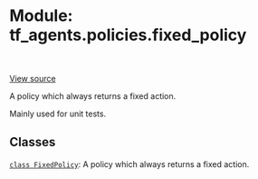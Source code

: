 <div itemscope itemtype="http://developers.google.com/ReferenceObject">
<meta itemprop="name" content="tf_agents.policies.fixed_policy" />
<meta itemprop="path" content="Stable" />
</div>

# Module: tf_agents.policies.fixed_policy

<table class="tfo-notebook-buttons tfo-api" align="left">
</table>

<a target="_blank" href="https://github.com/tensorflow/agents/tree/master/tf_agents/policies/fixed_policy.py">View
source</a>

A policy which always returns a fixed action.

<!-- Placeholder for "Used in" -->

Mainly used for unit tests.

## Classes

[`class FixedPolicy`](../../tf_agents/policies/fixed_policy/FixedPolicy.md): A policy which always returns a fixed action.

